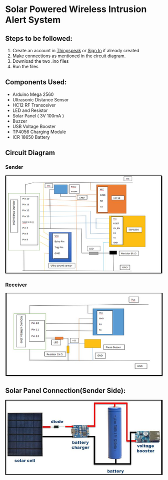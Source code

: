 # Solar Powered Wireless Intrusion Alert System
## Steps to be followed:
1. Create an account in [Thingspeak](https://thingspeak.com/login) or [Sign In](https://thingspeak.com/login) if already created
2. Make connections as mentioned in the circuit diagram.
3. Download the two .ino files
4. Run the files

## Components Used:
- Arduino Mega 2560
- Ultrasonic Distance Sensor
- HC12 RF Transceiver
- LED and Resistor
- Solar Panel ( 3V 100mA )
- Buzzer
- USB Voltage Booster
- TP4056 Charging Module
- ICR 18650 Battery
## Circuit Diagram
### Sender
![Sender](/sender.JPG?raw=true)
### Receiver
![Receiver](/receiver.JPG?raw=true)
## Solar Panel Connection(Sender Side):
![Solar](/solar.JPG?raw=true)
